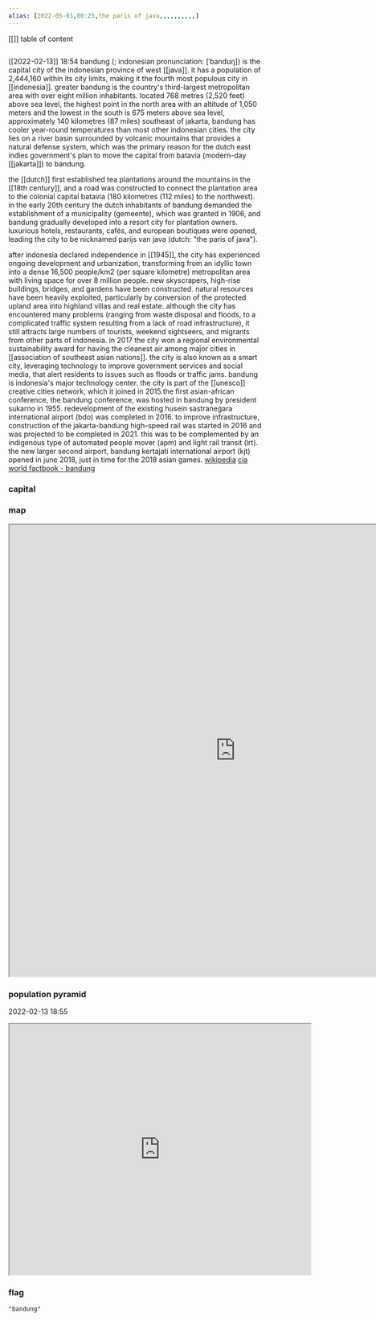 ```yaml
---
alias: [2022-05-01,00:25,the paris of java,,,,,,,,,,]
---
```

[[]]
table of content
```toc
```
[[2022-02-13]] 18:54
bandung (; indonesian pronunciation: [ˈbandʊŋ]) is the capital city of the indonesian province of west [[java]]. it has a population of 2,444,160 within its city limits, making it the fourth most populous city in [[indonesia]]. greater bandung is the country's third-largest metropolitan area with over eight million inhabitants. located 768 metres (2,520 feet) above sea level, the highest point in the north area with an altitude of 1,050 meters and the lowest in the south is 675 meters above sea level, approximately 140 kilometres (87 miles) southeast of jakarta, bandung has cooler year-round temperatures than most other indonesian cities. the city lies on a river basin surrounded by volcanic mountains that provides a natural defense system, which was the primary reason for the dutch east indies government's plan to move the capital from batavia (modern-day [[jakarta]]) to bandung.

the [[dutch]] first established tea plantations around the mountains in the [[18th century]], and a road was constructed to connect the plantation area to the colonial capital batavia (180 kilometres (112 miles) to the northwest). in the early 20th century the dutch inhabitants of bandung demanded the establishment of a municipality (gemeente), which was granted in 1906, and bandung gradually developed into a resort city for plantation owners. luxurious hotels, restaurants, cafés, and european boutiques were opened, leading the city to be nicknamed parijs van java (dutch: "the paris of java").

after indonesia declared independence in [[1945]], the city has experienced ongoing development and urbanization, transforming from an idyllic town into a dense 16,500 people/km2 (per square kilometre) metropolitan area with living space for over 8 million people. new skyscrapers, high-rise buildings, bridges, and gardens have been constructed. natural resources have been heavily exploited, particularly by conversion of the protected upland area into highland villas and real estate. although the city has encountered many problems (ranging from waste disposal and floods, to a complicated traffic system resulting from a lack of road infrastructure), it still attracts large numbers of tourists, weekend sightseers, and migrants from other parts of indonesia. in 2017 the city won a regional environmental sustainability award for having the cleanest air among major cities in [[association of southeast asian nations]]. the city is also known as a smart city, leveraging technology to improve government services and social media, that alert residents to issues such as floods or traffic jams. bandung is indonesia's major technology center. the city is part of the [[unesco]] creative cities network, which it joined in 2015.the first asian-african conference, the bandung conference, was hosted in bandung by president sukarno in 1955. redevelopment of the existing husein sastranegara international airport (bdo) was completed in 2016. to improve infrastructure, construction of the jakarta-bandung high-speed rail was started in 2016 and was projected to be completed in 2021. this was to be complemented by an indigenous type of automated people mover (apm) and light rail transit (lrt). the new larger second airport, bandung kertajati international airport (kjt) opened in june 2018, just in time for the 2018 asian games.
[wikipedia](https://en.wikipedia.org/wiki/bandung)
[cia world factbook - bandung](https://www.cia.gov/the-world-factbook/countries/bandung)
### capital

### map
<iframe src="https://duckduckgo.com/?t=ffab&q=bandung&ia=web&iaxm=about" width="900" height="900" ></iframe>

### population pyramid

2022-02-13 18:55

<iframe src="https://www.populationpyramid.net/bandung/2019/" width="600" height="500" ></iframe>

### flag

```query
"bandung"
```